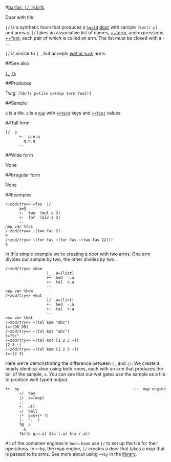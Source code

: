 #[barfas, `|/`, %brfs](#brfs)

Door with tile

`|/` is a synthetic hoon that produces a [`%gold`]() [door]() with sample `[%bctr p]` and arms `q`. `|/` takes an associative list of names, [++term](), and expressions [++foot](), each pair of which is called an arm. The list must be closed with a `--`. 

`|/` is similar to `|_`, but accepts [wet or `%ash`]() arms. 

##See also

[`|_`]()
[`|%`]()

##Produces

Twig: `[%brfs p=tile q=(map term foot)]`

##Sample

`p` is a tile.
`q` is a [`map`]() with [`++term`]() keys and [`++foot`]() values.

##Tall form

    |/  p
          +-  p.n.q
            q.n.q
          --

##Wide form

None

##Irregular form

None

##Examples

    /~zod/try=> =fas  |/
          a=@
          +-  two  (mul a 2)
          +-  for  (div a 2)
          --
    new var %fas
    /~zod/try=> ~(two fas 2)
    4
    /~zod/try=> ~(for fas ~(for fas ~(two fas 12)))
    6

In this simple example we're creating a door with two arms. One arm divides our sample by two, the other divides by two. 

    /~zod/try=> =kom
                      |_  a=(list)
                      ++  hed  -.a
                      ++  tal  +.a
                      --
    new var %kom
    /~zod/try=> =kot
                      |/  a=(list)
                      +-  hed  -.a
                      +-  tal  +.a
                      --
    new var %kot
    /~zod/try=> ~(tal kom "abc")
    t=~[98 99]
    /~zod/try=> ~(tal kot "abc")
    t="bc"
    /~zod/try=> ~(tal kot [1 2 3 ~])
    [2 3 ~]
    /~zod/try=> ~(tal kom [1 2 3 ~])
    t=~[2 3]

Here we're demonstrating the difference between `|_` and `|/`. We create a nearly identical door using both runes, each with an arm that produces the tail of the sample, `a`. You can see that our wet gates use the sample as a tile to produce well-typed output. 

    ++  by                                                  ::  map engine
          ~/  %by
          |/  a=(map)
          ::
          +-  all
          ~/  %all
          |*  b=$+(* ?)
          |-  ^-  ?
          ?@  a
            &
          ?&((b q.n.a) $(a l.a) $(a r.a))

All of the container engines in `hoon.hoon` use `|/` to set up the tile for their operations. In `++by`, the map engine, `|/` creates a door that takes a map that is passed to its arms. See more about using `++by` in the [library]().